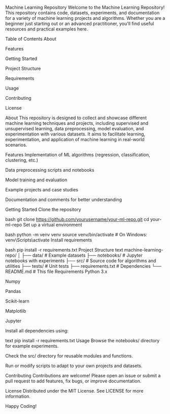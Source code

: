Machine Learning Repository
Welcome to the Machine Learning Repository! This repository contains code, datasets, experiments, and documentation for a variety of machine learning projects and algorithms. Whether you are a beginner just starting out or an advanced practitioner, you'll find useful resources and practical examples here.

Table of Contents
About

Features

Getting Started

Project Structure

Requirements

Usage

Contributing

License

About
This repository is designed to collect and showcase different machine learning techniques and projects, including supervised and unsupervised learning, data preprocessing, model evaluation, and experimentation with various datasets. It aims to facilitate learning, experimentation, and application of machine learning in real-world scenarios.

Features
Implementation of ML algorithms (regression, classification, clustering, etc.)

Data preprocessing scripts and notebooks

Model training and evaluation

Example projects and case studies

Documentation and comments for better understanding

Getting Started
Clone the repository

bash
git clone https://github.com/yourusername/your-ml-repo.git
cd your-ml-repo
Set up a virtual environment

bash
python -m venv venv
source venv/bin/activate  # On Windows: venv\Scripts\activate
Install requirements

bash
pip install -r requirements.txt
Project Structure
text
machine-learning-repo/
│
├── data/                # Example datasets
├── notebooks/           # Jupyter notebooks with experiments
├── src/                 # Source code for algorithms and utilities
├── tests/               # Unit tests
├── requirements.txt     # Dependencies
└── README.md            # This file
Requirements
Python 3.x

Numpy

Pandas

Scikit-learn

Matplotlib

Jupyter

Install all dependencies using:

text
pip install -r requirements.txt
Usage
Browse the notebooks/ directory for example experiments.

Check the src/ directory for reusable modules and functions.

Run or modify scripts to adapt to your own projects and datasets.

Contributing
Contributions are welcome! Please open an issue or submit a pull request to add features, fix bugs, or improve documentation.

License
Distributed under the MIT License. See LICENSE for more information.

Happy Coding!
